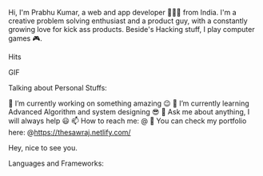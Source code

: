            

Hi, I'm Prabhu Kumar, a web and app developer 👨🏻‍💻 from India. I'm a creative problem solving enthusiast and a product guy, with a constantly growing love for kick ass products. Beside's Hacking stuff, I play computer games 🎮.

Hits                     

GIF

Talking about Personal Stuffs:

🔭 I’m currently working on something amazing 😉
🌱 I’m currently learning Advanced Algorithm and system designing 😎
💬 Ask me about anything, I will always help 😃
📫 How to reach me: @
👾 You can check my portfolio here: @https://thesawraj.netlify.com/

Hey, nice to see you.


Languages and Frameworks:
